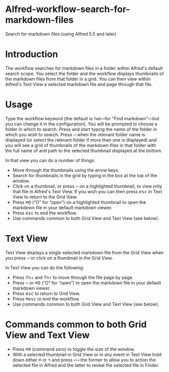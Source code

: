 # Alfred-workflow-search-for-markdown-files
Search for markdown files (using Alfred 5.5 and later)

# Introduction

The workflow searches for markdown files in a folder within Alfred's default search scope. You select the folder and the workflow displays thumbnails of the markdown files from that folder in a grid. You can then view within Alfred's Text View a selected markdown file and page through that file.

# Usage

Type the workflow keyword (the default is `fmd`—for "Find markdown"—but you can change it in the configuration). You will be prompted to choose a folder in which to search. Press <kbd><space></kbd> and start typing the name of the folder in which you wish to search. Press <kbd>⏎</kbd> when the relevant folder name is displayed (or select the relevant folder if more than one is displayed) and you will see a grid of thumbnails of the markdown files in that folder with the full name of and path to the selected thumbnail displayed at the bottom.

In that view you can do a number of things:
- Move through the thumbnails using the arrow keys.
- Search for thumbnails in the grid by typing in the box at the top of the window.
- Click on a thumbnail, or press <kbd>⏎</kbd> on a highlighted thumbnail, to view only that file in Alfred's Text View.  If you wish you can then press <kbd>esc</kbd> in Text View to return to the Grid View.
- Press <kbd>⌘</kbd><kbd>O</kbd> (“O” for “open”) on a highlighted thumbnail to open the markdown file in your default markdown viewer.
- Press <kbd>esc</kbd> to end the workflow.
- Use commands common to both Grid View and Text View (see below).

# Text View

Text View displays a single selected markdown file from the Grid View when you press <kbd>⏎</kbd> or click on a thumbnail in the Grid View.

In Text View you can do the following:
- Press <kbd>fn</kbd><kbd>↓</kbd> and <kbd>fn</kbd><kbd>↑</kbd> to move through the file page by page.
- Press <kbd>⏎</kbd> or <kbd>⌘</kbd><kbd>O</kbd> (“O” for “open”) to open the markdown file in your default markdown viewer.
- Press <kbd>esc</kbd> to return to Grid View.
- Press <kbd>⌘</kbd><kbd>esc</kbd> to end the workflow.
- Use commands common to both Grid View and Text View (see below).

# Commands common to both Grid View and Text View
- Press <kbd>⌘</kbd><kbd>0</kbd> (command zero) to toggle the size of the window.
- With a selected thumbnail in Grid View or in any event in Text View hold down either <kbd>⌘</kbd> or <kbd>⌥</kbd> and press <kbd>⏎</kbd>—the former to allow you to action the selected file in Alfred and the latter to reveal the selected file in Finder.
